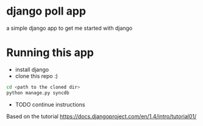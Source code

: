 django poll app
===============

a simple django app to get me started with django


Running this app
================

* install django
* clone this repo :)
```bash
cd <path to the cloned dir>
python manage.py syncdb
```

* TODO continue instructions


Based on the tutorial https://docs.djangoproject.com/en/1.4/intro/tutorial01/